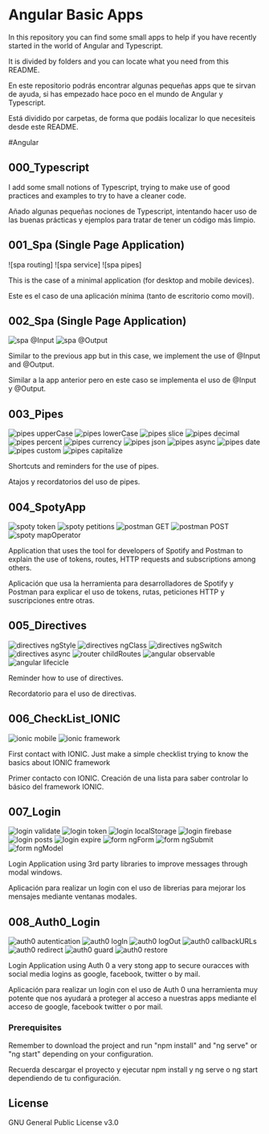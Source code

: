 # Angular Basic Apps

In this repository you can find some small apps to help if you have recently started in the world of Angular and Typescript.

It is divided by folders and you can locate what you need from this README.

En este repositorio podrás encontrar algunas pequeñas apps que te sirvan de ayuda, si has empezado hace poco en el mundo de Angular y Typescript.

Está dividido por carpetas, de forma que podáis localizar lo que necesiteis desde este README.

#Angular

## 000_Typescript

I add some small notions of Typescript, trying to make use of good practices and examples to try to have a cleaner code.

Añado algunas pequeñas nociones de Typescript, intentando hacer uso de las buenas prácticas y ejemplos para tratar de tener un código más limpio.

## 001_Spa (Single Page Application)
![spa routing]
![spa service]
![spa pipes]

This is the case of a minimal application (for desktop and mobile devices).

Este es el caso de una aplicación mínima (tanto de escritorio como movil).

## 002_Spa (Single Page Application)
![spa @Input](https://img.shields.io/badge/spa-@Input-brightgreen.svg)
![spa @Output](https://img.shields.io/badge/spa-@Output-blue.svg)

Similar to the previous app but in this case, we implement the use of @Input and @Output.

Similar a la app anterior pero en este caso se implementa el uso de @Input y @Output.

## 003_Pipes
![pipes upperCase](https://img.shields.io/badge/pipes-upperCase-brightgreen.svg)
![pipes lowerCase](https://img.shields.io/badge/pipes-lowerCase-blue.svg)
![pipes slice](https://img.shields.io/badge/pipes-slice-brightgreen.svg)
![pipes decimal](https://img.shields.io/badge/pipes-decimal-blue.svg)
![pipes percent](https://img.shields.io/badge/pipes-percent-brightgreen.svg)
![pipes currency](https://img.shields.io/badge/pipes-currency-blue.svg)
![pipes json](https://img.shields.io/badge/pipes-async-brightgreen.svg)
![pipes async](https://img.shields.io/badge/pipes-decimal-blue.svg)
![pipes date](https://img.shields.io/badge/pipes-date-brightgreen.svg)
![pipes custom](https://img.shields.io/badge/pipes-custom-blue.svg)
![pipes capitalize](https://img.shields.io/badge/pipes-capitalize-brightgreen.svg)

Shortcuts and reminders for the use of pipes.

Atajos y recordatorios del uso de pipes.

## 004_SpotyApp
![spoty token](https://img.shields.io/badge/pipes-token-brightgreen.svg)
![spoty petitions](https://img.shields.io/badge/pipes-petition-blue.svg)
![postman GET](https://img.shields.io/badge/postman-GET-brightgreen.svg)
![postman POST](https://img.shields.io/badge/postman-POST-blue.svg)
![spoty mapOperator](https://img.shields.io/badge/spoty-mapOperator-blue.svg)

Application that uses the tool for developers of Spotify and Postman to explain the use of tokens, routes, HTTP requests and subscriptions among others.

Aplicación que usa la herramienta para desarrolladores de Spotify y Postman para explicar el uso de tokens, rutas, peticiones HTTP y suscripciones entre otras.

## 005_Directives
![directives ngStyle](https://img.shields.io/badge/directives-ngStyle-brightgreen.svg)
![directives ngClass](https://img.shields.io/badge/directives-ngClass-blue.svg)
![directives ngSwitch](https://img.shields.io/badge/directives-ngSwitch-brightgreen.svg)
![directives async](https://img.shields.io/badge/directives-async-blue.svg)
![router childRoutes](https://img.shields.io/badge/router-childRoutes-brightgreen.svg)
![angular observable](https://img.shields.io/badge/angular-observable-blue.svg)
![angular lifecicle](https://img.shields.io/badge/angular-lifecicle-brightgreen.svg)

Reminder how to use of directives.

Recordatorio para el uso de directivas.

## 006_CheckList_IONIC
![ionic mobile](https://img.shields.io/badge/ionic-mobile-brightgreen.svg)
![ionic framework](https://img.shields.io/badge/ionic-framework-blue.svg)

First contact with IONIC. Just make a simple checklist trying to know the basics about IONIC framework

Primer contacto con IONIC. Creación de una lista para saber controlar lo básico del framework IONIC.

## 007_Login
![login validate](https://img.shields.io/badge/login-validate-brightgreen.svg)
![login token](https://img.shields.io/badge/login-token-blue.svg)
![login localStorage](https://img.shields.io/badge/login-localStorage-brightgreen.svg)
![login firebase](https://img.shields.io/badge/login-firebase-blue.svg)
![login posts](https://img.shields.io/badge/login-posts-brightgreen.svg)
![login expire](https://img.shields.io/badge/login-expire-blue.svg)
![form ngForm](https://img.shields.io/badge/form-ngForm-brightgreen.svg)
![form ngSubmit](https://img.shields.io/badge/form-ngSubmit-blue.svg)
![form ngModel](https://img.shields.io/badge/form-ngModel-brightgreen.svg)

Login Application using 3rd party libraries to improve messages through modal windows.

Aplicación para realizar un login con el uso de librerias para mejorar los mensajes mediante ventanas modales.

## 008_Auth0_Login
![auth0 autentication](https://img.shields.io/badge/auth0-autentication-brightgreen.svg)
![auth0 logIn](https://img.shields.io/badge/auth0-logIn-blue.svg)
![auth0 logOut](https://img.shields.io/badge/auth0-logOut-brightgreen.svg)
![auth0 callbackURLs](https://img.shields.io/badge/auth0-callbackURLs-blue.svg)
![auth0 redirect](https://img.shields.io/badge/auth0-redirect-brightgreen.svg)
![auth0 guard](https://img.shields.io/badge/auth0-guard-blue.svg)
![auth0 restore](https://img.shields.io/badge/auth0-restore-brightgreen.svg)

Login Application using Auth 0 a very stong app to secure ouracces with social media logins as google, facebook, twitter o by mail.

Aplicación para realizar un login con el uso de Auth 0 una herramienta muy potente que nos ayudará a proteger al acceso a nuestras apps mediante el acceso de google, facebook twitter o por mail.

### Prerequisites

Remember to download the project and run "npm install" and "ng serve" or "ng start" depending on your configuration.

Recuerda descargar el proyecto y ejecutar npm install y ng serve o ng start dependiendo de tu configuración.

## License

GNU General Public License v3.0
